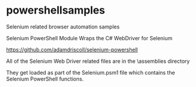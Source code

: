 # powershellsamples
Selenium related browser automation samples 

Selenium PowerShell Module
Wraps the C# WebDriver for Selenium

https://github.com/adamdriscoll/selenium-powershell

All of the Selenium Web Driver related files are in the 
\assemblies directory

They get loaded as part of the Selenium.psm1 file which 
contains the Selenium PowerShell functions.






